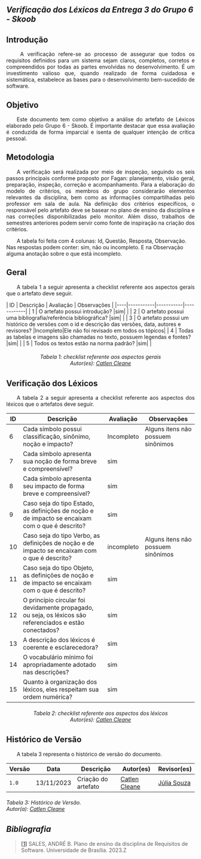 ## ***Verificação dos Léxicos da Entrega 3 do Grupo 6 - Skoob***

## **Introdução**
<p align="justify">
&emsp;&emsp; A verificação refere-se ao processo de assegurar que todos os requisitos definidos para um sistema sejam claros, completos, corretos e compreendidos por todas as partes envolvidas no desenvolvimento. É um investimento valioso que, quando realizado de forma cuidadosa e sistemática, estabelece as bases para o desenvolvimento bem-sucedido de software.
</p>

## **Objetivo**
<p align="justify">
&emsp;&emsp;Este documento tem como objetivo a análise do artefato de Léxicos elaborado pelo Grupo 6 - Skoob. É importante destacar que essa avaliação é conduzida de forma imparcial e isenta de qualquer intenção de crítica pessoal. 
</p>

## **Metodologia**
<p align="justify"> 
&emsp;&emsp;A verificação será realizada por meio de inspeção, seguindo os seis passos principais conforme proposto por Fagan: planejamento, visão geral, preparação, inspeção, correção e acompanhamento. Para a elaboração do modelo de critérios, os membros do grupo considerarão elementos relevantes da disciplina, bem como as informações compartilhadas pelo professor em sala de aula. Na definição dos critérios específicos, o responsável pelo artefato deve se basear no plano de ensino da disciplina e nas correções disponibilizadas pelo monitor. Além disso, trabalhos de semestres anteriores podem servir como fonte de inspiração na criação dos critérios.
</p>
&emsp;&emsp;A tabela foi feita com 4 colunas: Id, Questão, Resposta, Observação. Nas respostas podem conter: sim, não ou incompleto. E na Observação alguma anotação sobre o que está incompleto. 
</p> 
</p>

## **Geral**
<p align="justify"> 
&emsp;&emsp;A tabela 1 a seguir apresenta a checklist referente aos aspectos gerais que o artefato deve seguir.
</p>
| ID | Descrição | Avaliação | Observações |
|----|-----------|-----------|------------|
| 1  | O artefato possui introdução? |sim| |
| 2  | O artefato possui uma bibliografia/referência bibliográfica? |sim| |
| 3  | O artefato possui um histórico de versões com o id e descrição das versões, data, autores e revisores? |Incompleto|Ele não foi revisado em todos os tópicos|
| 4  | Todas as tabelas e imagens são chamadas no texto, possuem legendas e fontes? |sim| |
| 5  | Todos os textos estão na norma padrão? |sim| |
<center>
<h6> Tabela 1: checklist referente aos aspectos gerais
<br/> Autor(es): <a href="https://github.com/catlenc">Catlen Cleane</a></h6>
</center>

## **Verificação dos Léxicos**
<p align="justify"> 
&emsp;&emsp;A tabela 2 a seguir apresenta a checklist referente aos aspectos dos léxicos que o artefatos deve seguir.
</p>


| ID | Descrição | Avaliação | Observações |
|----|-----------|-----------|------------|
| 6  | Cada símbolo possui classificação, sinônimo, noção e impacto? |Incompleto|Alguns itens não possuem sinônimos|
| 7  | Cada símbolo apresenta sua noção de forma breve e compreensível? |sim| |
| 8  | Cada símbolo apresenta seu impacto de forma breve e compreensível? |sim| |
| 9  | Caso seja do tipo Estado, as definições de noção e de impacto se encaixam com o que é descrito? |sim| |
| 10 | Caso seja do tipo Verbo, as definições de noção e de impacto se encaixam com o que é descrito? |incompleto|Alguns itens não possuem sinônimos|
| 11 | Caso seja do tipo Objeto, as definições de noção e de impacto se encaixam com o que é descrito? |sim| |
| 12 | O princípio circular foi devidamente propagado, ou seja, os léxicos são referenciados e estão conectados? |sim| |
| 13 | A descrição dos léxicos é coerente e esclarecedora? |sim| |
| 14 | O vocabulário mínimo foi apropriadamente adotado nas descrições? |sim| |
| 15 | Quanto à organização dos léxicos, eles respeitam sua ordem numérica? |sim| |

<center>
<h6> Tabela 2: checklist referente aos aspectos dos léxicos
<br/> Autor(es): <a href="https://github.com/catlenc">Catlen Cleane</a></h6>
</center>


## **Histórico de Versão**
<p align="justify">
&emsp;&emsp;A tabela 3 representa o histórico de versão do documento.
</p>

| Versão | Data | Descrição | Autor(es)| Revisor(es)|
|--------|------|-----------|----------|------------|
|`1.0`   |13/11/2023| Criação do artefato | [Catlen Cleane](https://github.com/catlenc)| [Júlia Souza](https://github.com/JuliaSSouza)|

<h6> Tabela 3: Histórico de Versão.
<br> Autor(a): <a href="https://github.com/catlenc">Catlen Cleane</a></h6>



## *Bibliografia*


> <a href="https://aprender3.unb.br/pluginfile.php/2692699/mod_resource/content/34/Plano_de_Ensino%20RE%20022023%20Turma%202.pdf">[1]</a>  SALES, ANDRÉ B. Plano de ensino da disciplina de Requisitos de Software. Universidade de Brasília. 2023.Z